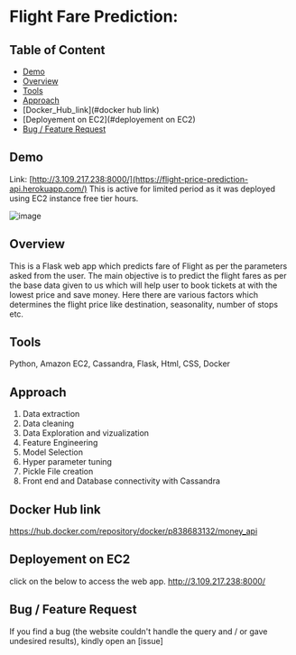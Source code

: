 # Flight Fare Prediction: 

## Table of Content
  * [Demo](#demo)
  * [Overview](#overview)
  * [Tools](#tools)
  * [Approach](#approach)
  * [Docker_Hub_link](#docker hub link)
  * [Deployement on EC2](#deployement on EC2)
  * [Bug / Feature Request](#bug---feature-request)


## Demo
Link: [http://3.109.217.238:8000/](https://flight-price-prediction-api.herokuapp.com/) This is active for limited period as it was deployed using EC2 instance free tier hours.

![image](https://user-images.githubusercontent.com/77981264/131228744-19afce5a-9012-47ce-8707-8bed61a42d7b.png)

## Overview
This is a Flask web app which predicts fare of Flight as per the parameters asked from the user. The main objective is to predict the flight fares as per the base data given to us which will help user to book tickets at with the lowest price and save money. Here there are various factors which determines the flight price like destination, seasonality, number of stops etc.  

## Tools
Python,
Amazon EC2,
Cassandra,
Flask,
Html,
CSS,
Docker

## Approach
1) Data extraction
2) Data cleaning
3) Data Exploration and vizualization
4) Feature Engineering
5) Model Selection
6) Hyper parameter tuning
7) Pickle File creation
8) Front end and Database connectivity with Cassandra


## Docker Hub link

https://hub.docker.com/repository/docker/p838683132/money_api


## Deployement on EC2

click on the below to access the web app. http://3.109.217.238:8000/


## Bug / Feature Request

If you find a bug (the website couldn't handle the query and / or gave undesired results), kindly open an [issue]
